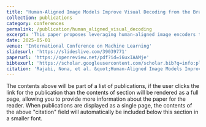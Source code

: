 ```yaml
---
title: "Human-Aligned Image Models Improve Visual Decoding from the Brain"
collection: publications
category: conferences
permalink: /publication/human_aligned_visual_decoding
excerpt: 'This paper proposes leveraging human-aligned image encoders to map brain signals to images using self-supervised learning, achieving up to 21% higher accuracy compared to state of the art.'
date: 2025-05-01
venue: 'International Conference on Machine Learning'
slidesurl: 'https://slideslive.com/39039771'
paperurl: 'https://openreview.net/pdf?id=i6uxIAAMje'
bibtexurl: 'https://scholar.googleusercontent.com/scholar.bib?q=info:plgsxr7I4vUJ:scholar.google.com/&output=citation&scisdr=CgJa_xWGEKza2DHzmpY:AAZF9b8AAAAAaPT1gpaSK4rhOsq7q1q8VF41vQw&scisig=AAZF9b8AAAAAaPT1gsjzC38d0Zj4YewmHcDPp2I&scisf=4&ct=citation&cd=-1&hl=en'
citation: 'Rajabi, Nona, et al. &quot;Human-Aligned Image Models Improve Visual Decoding from the Brain.&quot; <i>Forty-second International Conference on Machine Learning.</i>. 2025.'
---
```

The contents above will be part of a list of publications, if the user clicks the link for the publication than the contents of section will be rendered as a full page, allowing you to provide more information about the paper for the reader. When publications are displayed as a single page, the contents of the above "citation" field will automatically be included below this section in a smaller font.
